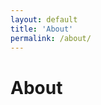 ```yaml
---
layout: default
title: 'About'
permalink: /about/
---
```


About
=======================================
